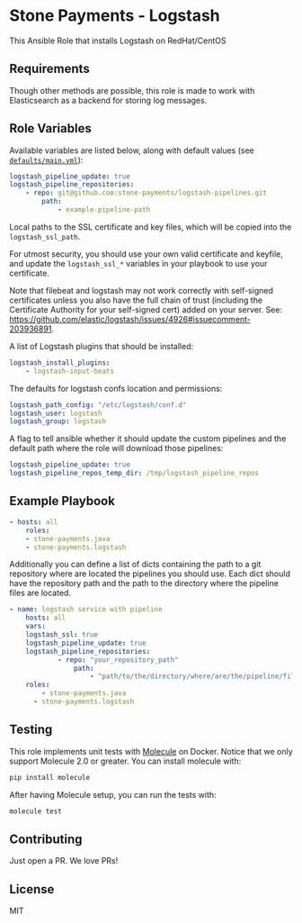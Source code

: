 # Stone Payments - Logstash
This Ansible Role that installs Logstash on RedHat/CentOS

## Requirements
Though other methods are possible, this role is made to work with Elasticsearch as a backend for storing log messages.

## Role Variables
Available variables are listed below, along with default values (see [`defaults/main.yml`](defaults/main.yml)):

```yaml
logstash_pipeline_update: true
logstash_pipeline_repositories:
	- repo: git@github.com:stone-payments/logstash-pipelines.git
		path:
			- example-pipeline-path
```

Local paths to the SSL certificate and key files, which will be copied into the `logstash_ssl_path`.

For utmost security, you should use your own valid certificate and keyfile, and update the `logstash_ssl_*` variables in your playbook to use your certificate.

Note that filebeat and logstash may not work correctly with self-signed certificates unless you also have the full chain of trust (including the Certificate Authority for your self-signed cert) added on your server. See: https://github.com/elastic/logstash/issues/4926#issuecomment-203936891.

A list of Logstash plugins that should be installed:

```yaml
logstash_install_plugins:
	- logstash-input-beats
```

The defaults for logstash confs location and permissions:

```yaml
logstash_path_config: "/etc/logstash/conf.d"
logstash_user: logstash
logstash_group: logstash
```

A flag to tell ansible whether it should update the custom pipelines and the default path where the role will download those pipelines:

```yaml
logstash_pipeline_update: true
logstash_pipeline_repos_temp_dir: /tmp/logstash_pipeline_repos
```
## Example Playbook

```yaml
- hosts: all
	roles:
    - stone-payments.java
    - stone-payments.logstash
```

Additionally you can define a list of dicts containing the path to a git repository where are located the pipelines you should use. Each dict should have the repository path and the path to the directory where the pipeline files are located.

```yaml
- name: logstash service with pipeline
	hosts: all
    vars:
    logstash_ssl: true
    logstash_pipeline_update: true
    logstash_pipeline_repositories:
			- repo: "your_repository_path"
				path:
					- "path/to/the/directory/where/are/the/pipeline/files"
    roles:
    	- stone-payments.java
      - stone-payments.logstash
```

## Testing
This role implements unit tests with [Molecule](https://molecule.readthedocs.io/) on Docker. Notice that we only support Molecule 2.0 or greater. You can install molecule with:

```bash
pip install molecule
```

After having Molecule setup, you can run the tests with:
```bash
molecule test
```

## Contributing
Just open a PR. We love PRs!

## License
MIT
